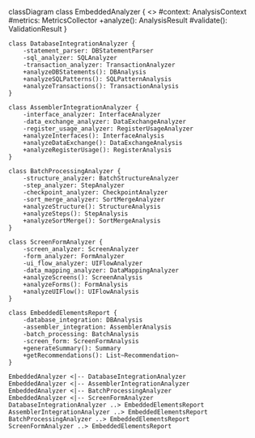 classDiagram
    class EmbeddedAnalyzer {
        <<abstract>>
        #context: AnalysisContext
        #metrics: MetricsCollector
        +analyze(): AnalysisResult
        #validate(): ValidationResult
    }

    class DatabaseIntegrationAnalyzer {
        -statement_parser: DBStatementParser
        -sql_analyzer: SQLAnalyzer
        -transaction_analyzer: TransactionAnalyzer
        +analyzeDBStatements(): DBAnalysis
        +analyzeSQLPatterns(): SQLPatternAnalysis
        +analyzeTransactions(): TransactionAnalysis
    }

    class AssemblerIntegrationAnalyzer {
        -interface_analyzer: InterfaceAnalyzer
        -data_exchange_analyzer: DataExchangeAnalyzer
        -register_usage_analyzer: RegisterUsageAnalyzer
        +analyzeInterfaces(): InterfaceAnalysis
        +analyzeDataExchange(): DataExchangeAnalysis
        +analyzeRegisterUsage(): RegisterAnalysis
    }

    class BatchProcessingAnalyzer {
        -structure_analyzer: BatchStructureAnalyzer
        -step_analyzer: StepAnalyzer
        -checkpoint_analyzer: CheckpointAnalyzer
        -sort_merge_analyzer: SortMergeAnalyzer
        +analyzeStructure(): StructureAnalysis
        +analyzeSteps(): StepAnalysis
        +analyzeSortMerge(): SortMergeAnalysis
    }

    class ScreenFormAnalyzer {
        -screen_analyzer: ScreenAnalyzer
        -form_analyzer: FormAnalyzer
        -ui_flow_analyzer: UIFlowAnalyzer
        -data_mapping_analyzer: DataMappingAnalyzer
        +analyzeScreens(): ScreenAnalysis
        +analyzeForms(): FormAnalysis
        +analyzeUIFlow(): UIFlowAnalysis
    }

    class EmbeddedElementsReport {
        -database_integration: DBAnalysis
        -assembler_integration: AssemblerAnalysis
        -batch_processing: BatchAnalysis
        -screen_form: ScreenFormAnalysis
        +generateSummary(): Summary
        +getRecommendations(): List~Recommendation~
    }

    EmbeddedAnalyzer <|-- DatabaseIntegrationAnalyzer
    EmbeddedAnalyzer <|-- AssemblerIntegrationAnalyzer
    EmbeddedAnalyzer <|-- BatchProcessingAnalyzer
    EmbeddedAnalyzer <|-- ScreenFormAnalyzer
    DatabaseIntegrationAnalyzer ..> EmbeddedElementsReport
    AssemblerIntegrationAnalyzer ..> EmbeddedElementsReport
    BatchProcessingAnalyzer ..> EmbeddedElementsReport
    ScreenFormAnalyzer ..> EmbeddedElementsReport